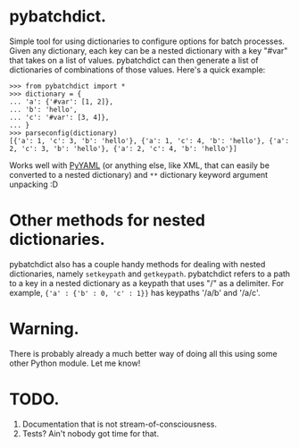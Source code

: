 pybatchdict.
==============

Simple tool for using dictionaries to configure options for batch processes. Given any 
dictionary, each key can be a nested dictionary with a key "#var" that takes on a list of values. 
pybatchdict can then generate a list of dictionaries of combinations of those values. Here's a 
quick example:

	>>> from pybatchdict import *
	>>> dictionary = {
	... 'a': {'#var': [1, 2]},
	...	'b': 'hello',
	...	'c': '#var': [3, 4]},
	... }
	>>> parseconfig(dictionary)
	[{'a': 1, 'c': 3, 'b': 'hello'}, {'a': 1, 'c': 4, 'b': 'hello'}, {'a': 2, 'c': 3, 'b': 'hello'}, {'a': 2, 'c': 4, 'b': 'hello'}]	

Works well with [PyYAML](http://pyyaml.org/wiki/PyYAML) (or anything else, like XML, that can easily be converted to a nested dictionary) and `**` dictionary keyword argument unpacking :D 

Other methods for nested dictionaries.
======================================

pybatchdict also has a couple handy methods for dealing with nested dictionaries, namely 
`setkeypath` and `getkeypath`. pybatchdict refers to a path to a key in a nested dictionary as a 
keypath that uses "/" as a delimiter. For example, `{'a' : {'b' : 0, 'c' : 1}}` has keypaths '/a/b' 
and '/a/c'.

Warning.
========

There is probably already a much better way of doing all this using some other Python module. Let me know!

TODO.
=====

1. Documentation that is not stream-of-consciousness.
2. Tests? Ain't nobody got time for that.
